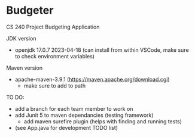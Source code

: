 # Budgeter

CS 240 Project Budgeting Application


JDK version
  - openjdk 17.0.7 2023-04-18 (can install from within VSCode, make sure to check environment variables)
 
 Maven version
  - apache-maven-3.9.1 (https://maven.apache.org/download.cgi)
    - make sure to add to path

TO DO:
  - add a branch for each team member to work on 
  - add Junit 5 to maven dependancies (testing framework)
    - add maven surefire plugin (helps with finding and running tests)
  - (see App.java for development TODO list)
